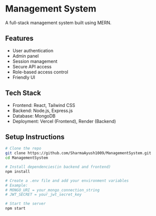 # Management System

A full-stack management system built using MERN.

## Features
- User authentication
- Admin panel
- Session management
- Secure API access
- Role-based access control
- Friendly UI

## Tech Stack
- Frontend: React, Tailwind CSS
- Backend: Node.js, Express.js
- Database: MongoDB
- Deployment: Vercel (Frontend), Render (Backend)


## Setup Instructions

```bash
# Clone the repo
git clone https://github.com/SharmaAyush1009/ManagementSystem.git
cd ManagementSystem

# Install dependencies(in backend and frontend)
npm install

# Create a .env file and add your environment variables
# Example:
# MONGO_URI = your_mongo_connection_string
# JWT_SECRET = your_jwt_secret_key

# Start the server
npm start
